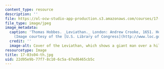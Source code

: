 ```yaml
---
content_type: resource
description: ''
file: https://ol-ocw-studio-app-production.s3.amazonaws.com/courses/17-03-introduction-to-political-thought-spring-2004/22d95e9b77f78c106c5a67ed6465cb5c_17-03s04-th.jpg
file_type: image/jpeg
image_metadata:
  caption: 'Thomas Hobbes. _Leviathan._ London: Andrew Crooke, 1651. Holmes Collection.
    (Image courtesy of the [U.S. Library of Congress](http://www.loc.gov/).)'
  credit: ''
  image-alt: Cover of the Leviathan, which shows a giant man over a hill.
resourcetype: Image
title: 17-03s04-th.jpg
uid: 22d95e9b-77f7-8c10-6c5a-67ed6465cb5c
---
```

